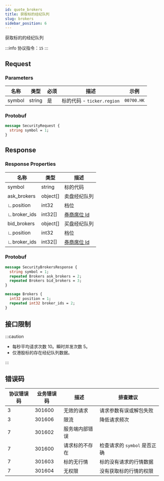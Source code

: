 ```yaml
---
id: quote_brokers
title: 获取标的经纪队列
slug: brokers
sidebar_position: 6
---
```


获取标的的经纪队列

:::info
协议指令：`15`
:::

## Request

### Parameters

| 名称   | 类型   | 必须 | 描述                       | 示例       |
| ------ | ------ | ---- | -------------------------- | ---------- |
| symbol | string | 是   | 标的代码 - `ticker.region` | `00700.HK` |

### Protobuf

```protobuf
message SecurityRequest {
  string symbol = 1;
}
```

## Response

### Response Properties

| 名称        | 类型     | 描述                        |
| ----------- | -------- | --------------------------- |
| symbol      | string   | 标的代码                    |
| ask_brokers | object[] | 卖盘经纪队列                |
| ∟position   | int32    | 档位                        |
| ∟broker_ids | int32[]  | [券商席位 Id](./broker-ids) |
| bid_brokers | object[] | 买盘经纪队列                |
| ∟position   | int32    | 档位                        |
| ∟broker_ids | int32[]  | [券商席位 Id](./broker-ids) |

### Protobuf

```protobuf
message SecurityBrokersResponse {
  string symbol = 1;
  repeated Brokers ask_brokers = 2;
  repeated Brokers bid_brokers = 3;
}

message Brokers {
  int32 position = 1;
  repeated int32 broker_ids = 2;
}
```

## 接口限制

:::caution

- 每秒平均请求次数 10。瞬时并发次数 5。
- 仅港股标的存在经纪队列数据。

:::

## 错误码

| 协议错误码 | 业务错误码 | 描述           | 排查建议                     |
| ---------- | ---------- | -------------- | ---------------------------- |
| 3          | 301600     | 无效的请求     | 请求参数有误或解包失败       |
| 3          | 301606     | 限流           | 降低请求频次                 |
| 7          | 301602     | 服务端内部错误 |                              |
| 7          | 301600     | 请求标的不存在 | 检查请求的 `symbol` 是否正确 |
| 7          | 301603     | 标的无行情     | 标的没有请求的行情数据       |
| 7          | 301604     | 无权限         | 没有获取标的行情的权限       |
